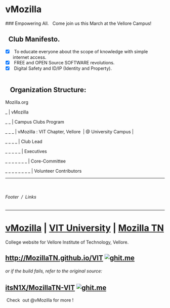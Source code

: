 # vMozilla 
### Empowering All.
 
Come join us this March at the Vellore Campus!
 
 
##    Club Manifesto.  
- [x]  To educate everyone about the scope of knowledge with simple internet access.
- [x]  FREE and OPEN Source SOFTWARE revolutions.  
- [x]  Digital Safety and ID/IP (Identity and Property).  
 
 
##    Organization Structure:

Mozilla.org
 
 
_  | vMozilla
  
  
_ _  | Campus Clubs Program
    
    
_ _ _  | vMozilla : VIT Chapter, Vellore  | @ University Campus | 
    
    
_ _ _ _  | Club Lead   
        
        
_ _ _ _ _ | Executives  
          
          
_ _ _ _ _ _ _ | Core-Committee 
            
            
_ _ _ _ _ _ _ _ | Volunteer Contributors 
             
           
         
 
 
----
 
######  Footer  /  Links 

----


# [vMozilla](http://www.github.com/vMozilla) | [VIT University](http://www.github.com/VITUni) | [Mozilla TN](http://github.com/mozillatn) 
College website for Vellore Institute of Technology, Vellore. 
## <http://MozillaTN.github.io/VIT> [![ghit.me](https://ghit.me/badge.svg?repo=MozillaTN/VIT)](https://ghit.me/repo/MozillaTN/VIT)

###### or if the build fails, refer to the original source:
## [itsN1X/MozillaTN-VIT](https://itsn1x.github.io/MozillaTN-VIT/) [![ghit.me](https://ghit.me/badge.svg?repo=itsn1x/MozillaTN-VIT)](https://ghit.me/repo/itsn1x/MozillaTN-VIT)
 Check  out @vMozilla for more !
